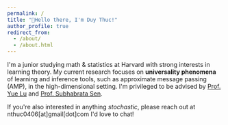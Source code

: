 ```yaml
---
permalink: /
title: "👋Hello there, I'm Duy Thuc!"
author_profile: true
redirect_from: 
  - /about/
  - /about.html
---
```


I'm a junior studying math & statistics at Harvard with strong interests in learning theory. My current research focuses on **universality phenomena** of learning and inference tools, such as approximate message passing (AMP), in the high-dimensional setting. I'm privileged to be advised by [Prof. Yue Lu](https://lu.seas.harvard.edu/) and [Prof. Subhabrata Sen](https://sites.harvard.edu/sus977/). 

If you're also interested in anything _stochastic_, please reach out at nthuc0406[at]gmail[dot]com I'd love to chat!
